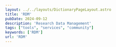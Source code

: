 ```yaml
---
layout: ../../layouts/DictionaryPageLayout.astro
title: 'RDM'
pubDate: 2024-09-12
description: 'Research Data Management'
tags: ["tools", "services", "community"]
keywords: ['RDM']
url: 'RDM'
---
```

